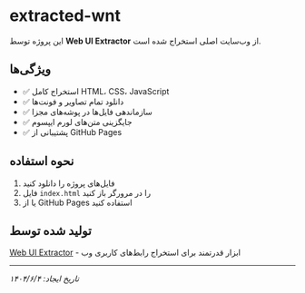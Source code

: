 # extracted-wnt

این پروژه توسط **Web UI Extractor** از وب‌سایت اصلی استخراج شده است.

## ویژگی‌ها

- ✅ استخراج کامل HTML، CSS، JavaScript
- ✅ دانلود تمام تصاویر و فونت‌ها
- ✅ سازماندهی فایل‌ها در پوشه‌های مجزا
- ✅ جایگزینی متن‌های لورم ایپسوم
- ✅ پشتیبانی از GitHub Pages

## نحوه استفاده

1. فایل‌های پروژه را دانلود کنید
2. فایل `index.html` را در مرورگر باز کنید
3. یا از GitHub Pages استفاده کنید

## تولید شده توسط

[Web UI Extractor](https://github.com/erfanbsn/web-ui-extractor) - ابزار قدرتمند برای استخراج رابط‌های کاربری وب

---

*تاریخ ایجاد: ۱۴۰۴/۶/۴*
